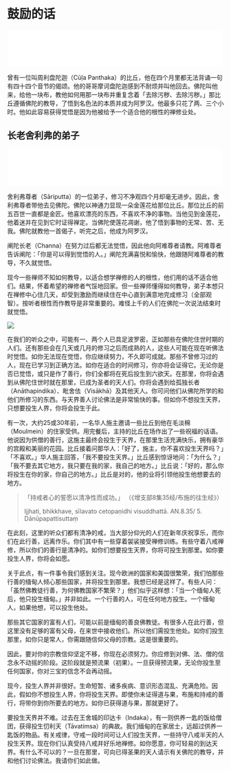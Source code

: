 # 鼓励的话

<iframe frameborder="0" marginwidth="0" marginheight="0" width=500 height=86 src="./mp3/19-0.mp3"></iframe>

曾有一位叫周利盘陀迦（Cūḷa Panthaka）的比丘，他在四个月里都无法背诵一句有四十四个音节的偈颂。他的哥哥摩诃盘陀迦感到不耐烦并叫他回去。佛陀叫他来，给他一块布，教他如何用那一块布并重复念着「去除污秽、去除污秽。」那比丘遵循佛陀的教导，了悟到名色法的本质并成为阿罗汉。他最多只花了两、三个小时。他如此容易获得觉悟是因为他被给予一个适合他的根性的禅修业处。

## 长老舍利弗的弟子

<iframe frameborder="0" marginwidth="0" marginheight="0" width=500 height=86 src="./mp3/19-1.mp3"></iframe>

舍利弗尊者（Sāriputta）的一位弟子，修习不净观四个月却毫无进步。因此，舍利弗尊者带他去见佛陀。佛陀以神通力显现一朵金莲花给那位比丘。那位比丘的前五百世一直都是金匠。他喜欢漂亮的东西，不喜欢不净的事物。当他见到金莲花，他着迷并在见到它时证得禅定。当佛陀使莲花凋谢，他了悟到事物的无常、苦、无我。佛陀就教他一首偈子，听完之后，他成为阿罗汉。

阐陀长老（Channa）在努力过后都无法觉悟，因此他向阿难尊者请教。阿难尊者告诉阐陀：「你是可以得到觉悟的人。」阐陀充满喜悦和愉快，他跟随阿难尊者的教导，不久就觉悟。

现今一些禅师不知如何教导，以适合想学禅修的人的根性，他们用的话不适合他们。结果，怀着希望的禅修者气馁地回家。但一些禅师懂得如何教导，弟子本想只在禅修中心住几天，却受到激励而继续住在中心直到满意地完成修习（全部观智）。按听者根性而作教导是非常重要的。难怪上千的人们在佛陀一次说法结束时就觉悟。

![](./img/19-0.webp)

在我们的听众之中，可能有一、两个人已具足波罗密，正如那些在佛陀住世时期的人们。还有那些会在几天或几月的修习之后而成熟的人，这些人可能在现在听佛法时觉悟。如你无法现在觉悟，你应继续努力，不久即可成就。那些不曾修习过的人，现在已学习到正确方法。如你在适合的时间修习，你亦将会证得它。无论你是否已觉悟，或只是作了善行，你们全都将在死后投生到六欲天。在那里，你将会遇到从佛陀住世时就在那里，已成为圣者的天人们。你将会遇到给孤独长者（Anāthapindika）、毗舍佉（Visākhā）及其他天人。你可问他们从佛陀所学的和他们所修习的东西。与天界善人讨论佛法是非常愉快的事。但如你不想投生天界，只想要投生人界，你将会投生于此。

有一次，大约25或30年前，一名华人施主邀请一些比丘到他在毛淡棉（Moulmein）的住家受供。用完餐后，主持的比丘在场作出了一些祝福的话语。他说因为供僧的善行，这施主最终会投生于天界，在那里生活充满快乐，拥有豪华的宫殿和美丽的花园。比丘接着问那华人：「好了，施主，你不喜欢投生天界吗？」「不喜欢。」华人施主回答，「我不要投生天界。」比丘感到惊讶地问：「为什么？」「我不要去其它地方，我只要在我的家，我自己的地方。」比丘说：「好的，那么你将投生在你的家，你自己的地方。」比丘是对的，他的业将引领他投生他想要去的地方。

>「持戒者心的誓愿以清净性而成功。」
>（《增支部8集35经/布施的往生经》）
>
>Ijjhati, bhikkhave, sīlavato cetopaṇidhi visuddhattā.
>AN.8.35/ 5. Dānūpapattisuttaṃ

在此刻，这里的听众们都有清净的戒，当大部分仰光的人们在新年庆祝享乐，而你们在此行善，远离作乐。你们其中有一些穿着袈裟接受禅修训练。有些守着八戒禅修，所以你们的善行是清净的。如你们想要投生天界，你将可投生到那里。如你要投生人界，你将会如愿。

关于此点，有一件事令我们感到关注。现今欧洲的国家和美国很繁荣，我们怕那些行善的缅甸人倾心那些国家，并将投生到那里。我想已经是这样了。有些人问：「虽然佛教徒行善，为何佛教国家不繁荣？」他们似乎这样想：「当一个缅甸人死后，他只投生缅甸。」并非如此。一个行善的人，可在任何地方投生。一个缅甸人，如果他想，可以投生他处。

那些其它国家的富有人们，可能以前是缅甸的善良佛教徒。有很多人在此行善，但这里没有足够的富有父母，在来世中接收他们。所以他们需投生他处。如你们投生那里，如你只是常人，你需跟随信仰父母的宗教。这是很重要的。

因此，要对你的宗教信仰坚定不移，你现在必须努力。你应修到对佛、法、僧的信念永不动摇的阶段。这阶段就是预流果（初果）。一旦获得预流果，无论你投生至任何国家，你对三宝的信念不会再动摇。

现今，投生人界并非很好。生命短暂、诸多疾病、意识形态混乱、充满危险。因此，假如你不想投生人界，你将投生天界。即使你未证得道与果，布施和持戒的善行，将带你到你所要去的地方。如你已获得道与果，那就更好了。

要投生天界并不难。过去在王舍城的印达卡（Indaka），有一则供养一匙的饭给僧团，获得投生忉利天（Tāvatimsa）的典故。我们缅甸的在家居士，远超过供养一匙饭的物品。有关戒律，守戒一段时间可让人们投生天界，一些持守八戒半天的人投生天界。现在你们认真受持八戒并好乐地禅修。如你愿意，你可轻易的到达天界。有什么不可以的？一旦在那里，可向已得圣果的天人请示有关佛陀的教导，并和他们讨论佛法。我请你们如此做。
